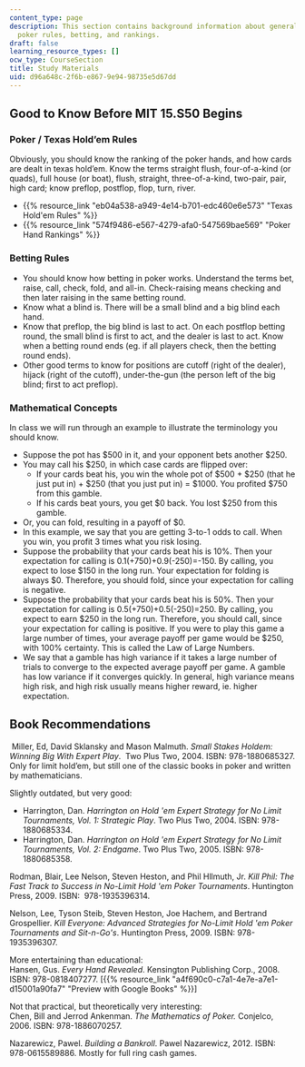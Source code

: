 ```yaml
---
content_type: page
description: This section contains background information about general concepts,
  poker rules, betting, and rankings.
draft: false
learning_resource_types: []
ocw_type: CourseSection
title: Study Materials
uid: d96a648c-2f6b-e867-9e94-98735e5d67dd
---
```

## Good to Know Before MIT 15.S50 Begins

### Poker / Texas Hold’em Rules

Obviously, you should know the ranking of the poker hands, and how cards are dealt in texas hold’em. Know the terms straight flush, four-of-a-kind (or quads), full house (or boat), flush, straight, three-of-a-kind, two-pair, pair, high card; know preflop, postflop, flop, turn, river.

- {{% resource_link "eb04a538-a949-4e14-b701-edc460e6e573" "Texas Hold'em Rules" %}}
- {{% resource_link "574f9486-e567-4279-afa0-547569bae569" "Poker Hand Rankings" %}}

### Betting Rules

- You should know how betting in poker works. Understand the terms bet, raise, call, check, fold, and all-in. Check-raising means checking and then later raising in the same betting round.
- Know what a blind is. There will be a small blind and a big blind each hand.
- Know that preflop, the big blind is last to act. On each postflop betting round, the small blind is first to act, and the dealer is last to act. Know when a betting round ends (eg. if all players check, then the betting round ends).
- Other good terms to know for positions are cutoff (right of the dealer), hijack (right of the cutoff), under-the-gun (the person left of the big blind; first to act preflop).

### Mathematical Concepts

In class we will run through an example to illustrate the terminology you should know.

- Suppose the pot has $500 in it, and your opponent bets another $250.
- You may call his $250, in which case cards are flipped over:
    - If your cards beat his, you win the whole pot of $500 + $250 (that he just put in) + $250 (that you just put in) = $1000. You profited $750 from this gamble.
    - If his cards beat yours, you get $0 back. You lost $250 from this gamble.
- Or, you can fold, resulting in a payoff of $0.
- In this example, we say that you are getting 3-to-1 odds to call. When you win, you profit 3 times what you risk losing.
- Suppose the probability that your cards beat his is 10%. Then your expectation for calling is 0.1(+750)+0.9(-250)=-150. By calling, you expect to lose $150 in the long run. Your expectation for folding is always $0. Therefore, you should fold, since your expectation for calling is negative.
- Suppose the probability that your cards beat his is 50%. Then your expectation for calling is 0.5(+750)+0.5(-250)=250. By calling, you expect to earn $250 in the long run. Therefore, you should call, since your expectation for calling is positive. If you were to play this game a large number of times, your average payoff per game would be $250, with 100% certainty. This is called the Law of Large Numbers.
- We say that a gamble has high variance if it takes a large number of trials to converge to the expected average payoff per game. A gamble has low variance if it converges quickly. In general, high variance means high risk, and high risk usually means higher reward, ie. higher expectation.

## Book Recommendations

 Miller, Ed, David Sklansky and Mason Malmuth. *Small Stakes Holdem: Winning Big With Expert Play*.  Two Plus Two, 2004. ISBN: 978-1880685327. Only for limit hold’em, but still one of the classic books in poker and written by mathematicians.

Slightly outdated, but very good:

- Harrington, Dan. *Harrington on Hold 'em Expert Strategy for No Limit Tournaments, Vol. 1: Strategic Play*. Two Plus Two, 2004. ISBN: 978-1880685334.
- Harrington, Dan. *Harrington on Hold 'em Expert Strategy for No Limit Tournaments, Vol. 2: Endgame*. Two Plus Two, 2005. ISBN: 978-1880685358.

Rodman, Blair, Lee Nelson, Steven Heston, and Phil Hllmuth, Jr. *Kill Phil: The Fast Track to Success in No-Limit Hold 'em Poker Tournaments*. Huntington Press, 2009. ISBN:  978-1935396314.

Nelson, Lee, Tyson Steib, Steven Heston, Joe Hachem, and Bertrand Grospellier. *Kill Everyone: Advanced Strategies for No-Limit Hold 'em Poker Tournaments and Sit-n-Go's*. Huntington Press, 2009. ISBN: 978-1935396307.

More entertaining than educational:   
Hansen, Gus. *Every Hand Revealed*. Kensington Publishing Corp., 2008. ISBN: 978-0818407277. \[{{% resource_link "a4f690c0-c7a1-4e7e-a7e1-d15001a90fa7" "Preview with Google Books" %}}\]

Not that practical, but theoretically very interesting:   
Chen, Bill and Jerrod Ankenman. *The Mathematics of Poker.* Conjelco, 2006. ISBN: 978-1886070257.

Nazarewicz, Pawel. *Building a Bankroll*. Pawel Nazarewicz, 2012. ISBN: 978-0615589886. Mostly for full ring cash games.